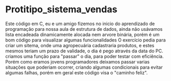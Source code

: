 # Protitipo_sistema_vendas
Este código em C, eu e um amigo fizemos no inicio do aprendizado de programação para nossa aula de estrutura de dados, ainda não usávamos lista encadeada dinamicamente alocada nem arvore binária, porém é um bom código para visualizar algumas funcionalidades
O exercício pedia para criar um sitema, onde uma agropecuária cadastraria produtos, e estes mesmos teriam um prazo de validade, o dia é pego através da data do PC.
criamos uma função para "passar" o dia, para poder testar com eficiência. 
Porém como eramos jovens programadores deixamos passar varias situações que poderiam ocorrer, criando algumas condicionais para evitar algumas falhas, porém em geral este código visa o "caminho feliz".

